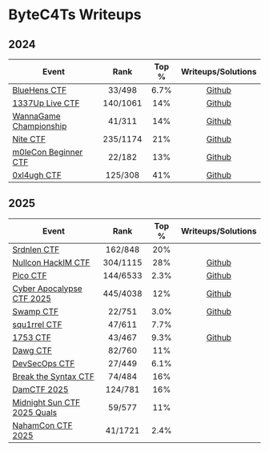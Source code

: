 # ByteC4Ts Writeups

## 2024

| Event                                                     |   Rank   | Top % |           Writeups/Solutions           |
| --------------------------------------------------------- | :------: | :---: | :------------------------------------: |
| [BlueHens CTF](https://ctftime.org/event/2512/)           |  33/498  | 6.7%  |      [Github](2024/BlueHens-CTF/)      |
| [1337Up Live CTF](https://ctftime.org/event/2446)         | 140/1061 |  14%  |      [Github](2024/1337-Up-Live/)      |
| [WannaGame Championship](https://ctftime.org/event/2515/) |  41/311  |  14%  | [Github](2024/WannaGame-Championship/) |
| [Nite CTF](https://ctftime.org/event/2461)                | 235/1174 |  21%  |        [Github](2024/niteCTF/)         |
| [m0leCon Beginner CTF](https://ctftime.org/event/2578)    |  22/182  |  13%  |  [Github](2024/m0leCon-Beginner-CTF/)  |
| [0xl4ugh CTF](https://ctftime.org/event/2587)             | 125/308  |  41%  |      [Github](2024/0xl4ugh-CTF/)       |

## 2025

| Event                                                         |   Rank   | Top % |               Writeups/Solutions                |
| ------------------------------------------------------------- | :------: | :---: | :---------------------------------------------: |
| [Srdnlen CTF](https://ctftime.org/event/2576)                 | 162/848  |  20%  |                                                 |
| [Nullcon HackIM CTF](https://ctftime.org/event/2642)          | 304/1115 |  28%  |       [Github](2025/Nullcon-HackIM-CTF/)        |
| [Pico CTF](https://play.picoctf.org/events/74)                | 144/6533 | 2.3%  |             [Github](2025/picoCTF/)             |
| [Cyber Apocalypse CTF 2025](https://ctftime.org/event/2674)   | 445/4038 |  12%  | [Github](2025/HackTheBox-Cyber-Apocalypse-CTF/) |
| [Swamp CTF](https://ctftime.org/event/2573)                   |  22/751  | 3.0%  |            [Github](2025/SwampCTF/)             |
| [squ1rrel CTF](https://ctftime.org/event/2708)                |  47/611  | 7.7%  |                                                 |
| [1753 CTF](https://ctftime.org/event/2639)                    |  43/467  | 9.3%  |             [Github](2025/1753CTF/)             |
| [Dawg CTF](https://ctftime.org/event/2651)                    |  82/760  |  11%  |                                                 |
| [DevSecOps CTF](https://ctftime.org/event/2682)               |  27/449  | 6.1%  |                                                 |
| [Break the Syntax CTF](https://ctftime.org/event/2749)        |  74/484  |  16%  |                                                 |
| [DamCTF 2025](https://ctftime.org/event/2585)                 | 124/781  |  16%  |                                                 |
| [Midnight Sun CTF 2025 Quals](https://ctftime.org/event/2632) |  59/577  |  11%  |                                                 |
| [NahamCon CTF 2025](https://ctftime.org/event/2782)           | 41/1721  | 2.4%  |                                                 |
